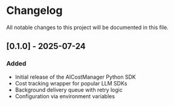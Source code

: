 # Changelog

All notable changes to this project will be documented in this file.

## [0.1.0] - 2025-07-24
### Added
- Initial release of the AICostManager Python SDK
- Cost tracking wrapper for popular LLM SDKs
- Background delivery queue with retry logic
- Configuration via environment variables
